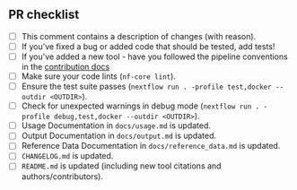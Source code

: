 <!--
# ferlab/postprocessing pull request

Many thanks for contributing to ferlab/postprocessing!

Please fill in the appropriate checklist below (delete whatever is not relevant).
Since this repository is in construction, some of the points below regarding tests and linter might not apply yet. Make sure
to do the maximum possible.  For now, the tests are performed manually. Add a description of your tests in your pull request.
You can ask help on the [#bioinfo](https://cr-ste-justine.slack.com/archives/C074VMACUD9slack) channel.
These are the most common things requested on pull requests (PRs).
-->

## PR checklist

- [ ] This comment contains a description of changes (with reason).
- [ ] If you've fixed a bug or added code that should be tested, add tests!
- [ ] If you've added a new tool - have you followed the pipeline conventions in the [contribution docs](https://github.com/ferlab/postprocessing/tree/master/.github/CONTRIBUTING.md)
- [ ] Make sure your code lints (`nf-core lint`).
- [ ] Ensure the test suite passes (`nextflow run . -profile test,docker --outdir <OUTDIR>`).
- [ ] Check for unexpected warnings in debug mode (`nextflow run . -profile debug,test,docker --outdir <OUTDIR>`).
- [ ] Usage Documentation in `docs/usage.md` is updated.
- [ ] Output Documentation in `docs/output.md` is updated.
- [ ] Reference Data Documentation in `docs/reference_data.md` is updated.
- [ ] `CHANGELOG.md` is updated.
- [ ] `README.md` is updated (including new tool citations and authors/contributors).
